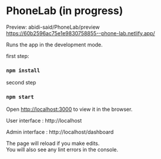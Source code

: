 # PhoneLab (in progress)

Preview: abidi-said/PhoneLab/preview
         https://60b2596ac75e1e9830758855--phone-lab.netlify.app/

Runs the app in the development mode.<br />

first step:

### `npm install`

second step

### `npm start`

Open [http://localhost:3000](http://localhost:3000) to view it in the browser.

User interface : http://localhost

Admin interface : http://localhost/dashboard

The page will reload if you make edits.<br />
You will also see any lint errors in the console.
